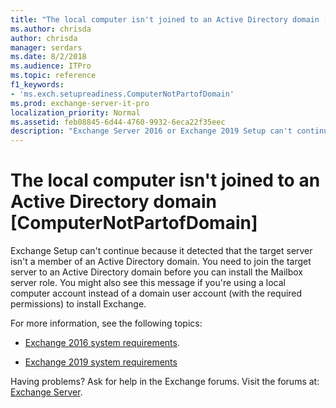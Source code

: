 ```yaml
---
title: "The local computer isn't joined to an Active Directory domain [ComputerNotPartofDomain]"
ms.author: chrisda
author: chrisda
manager: serdars
ms.date: 8/2/2018
ms.audience: ITPro
ms.topic: reference
f1_keywords:
- 'ms.exch.setupreadiness.ComputerNotPartofDomain'
ms.prod: exchange-server-it-pro
localization_priority: Normal
ms.assetid: feb08845-6d44-4760-9932-6eca22f35eec
description: "Exchange Server 2016 or Exchange 2019 Setup can't continue because the target computer isn't a member of an Active Directory domain."
---
```


# The local computer isn't joined to an Active Directory domain [ComputerNotPartofDomain]

Exchange Setup can't continue because it detected that the target server isn't a member of an Active Directory domain. You need to join the target server to an Active Directory domain before you can install the Mailbox server role. You might also see this message if you're using a local computer account instead of a domain user account (with the required permissions) to install Exchange.
  
For more information, see the following topics:

- [Exchange 2016 system requirements](../../plan-and-deploy/system-requirements-2016.md).

- [Exchange 2019 system requirements](../system-requirements.md)
  
Having problems? Ask for help in the Exchange forums. Visit the forums at: [Exchange Server](https://go.microsoft.com/fwlink/p/?linkId=60612).